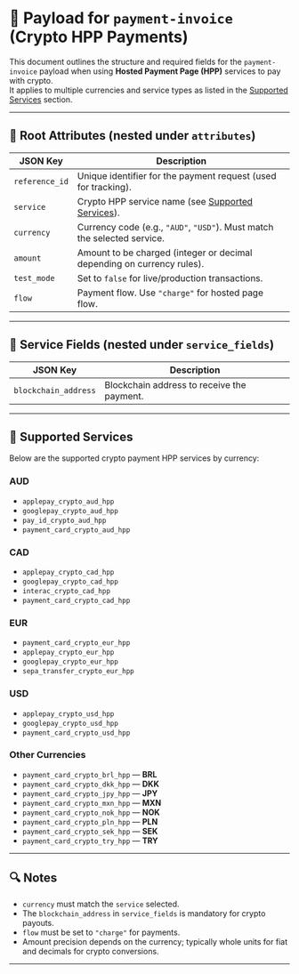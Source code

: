 # 📄 Payload for `payment-invoice` (Crypto HPP Payments)

This document outlines the structure and required fields for the `payment-invoice` payload when using **Hosted Payment Page (HPP)** services to pay with crypto.  
It applies to multiple currencies and service types as listed in the [Supported Services](#-supported-services) section.

---

## 🧾 Root Attributes (nested under `attributes`)

| JSON Key       | Description                                                               |
| -------------- | ------------------------------------------------------------------------- |
| `reference_id` | Unique identifier for the payment request (used for tracking).            |
| `service`      | Crypto HPP service name (see [Supported Services](#-supported-services)). |
| `currency`     | Currency code (e.g., `"AUD"`, `"USD"`). Must match the selected service.  |
| `amount`       | Amount to be charged (integer or decimal depending on currency rules).    |
| `test_mode`    | Set to `false` for live/production transactions.                          |
| `flow`         | Payment flow. Use `"charge"` for hosted page flow.                        |

---

## 🔐 Service Fields (nested under `service_fields`)

| JSON Key             | Description                                |
| -------------------- | ------------------------------------------ |
| `blockchain_address` | Blockchain address to receive the payment. |

---

## 💱 Supported Services

Below are the supported crypto payment HPP services by currency:

### **AUD**

- `applepay_crypto_aud_hpp`
- `googlepay_crypto_aud_hpp`
- `pay_id_crypto_aud_hpp`
- `payment_card_crypto_aud_hpp`

### **CAD**

- `applepay_crypto_cad_hpp`
- `googlepay_crypto_cad_hpp`
- `interac_crypto_cad_hpp`
- `payment_card_crypto_cad_hpp`

### **EUR**

- `payment_card_crypto_eur_hpp`
- `applepay_crypto_eur_hpp`
- `googlepay_crypto_eur_hpp`
- `sepa_transfer_crypto_eur_hpp`

### **USD**

- `applepay_crypto_usd_hpp`
- `googlepay_crypto_usd_hpp`
- `payment_card_crypto_usd_hpp`

### **Other Currencies**

- `payment_card_crypto_brl_hpp` — **BRL**
- `payment_card_crypto_dkk_hpp` — **DKK**
- `payment_card_crypto_jpy_hpp` — **JPY**
- `payment_card_crypto_mxn_hpp` — **MXN**
- `payment_card_crypto_nok_hpp` — **NOK**
- `payment_card_crypto_pln_hpp` — **PLN**
- `payment_card_crypto_sek_hpp` — **SEK**
- `payment_card_crypto_try_hpp` — **TRY**

---

## 🔍 Notes

- `currency` must match the `service` selected.
- The `blockchain_address` in `service_fields` is mandatory for crypto payouts.
- `flow` must be set to `"charge"` for payments.
- Amount precision depends on the currency; typically whole units for fiat and decimals for crypto conversions.

---
